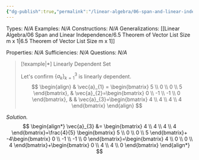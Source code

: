 ```yaml
---
{"dg-publish":true,"permalink":"/linear-algebra/06-span-and-linear-independence/6-5-1-example-of-linear-dependent-set/","tags":["Type/Example","Topic/Linear_Algebra"]}
---
```


Types: *N/A*
Examples: *N/A*
Constructions: *N/A*
Generalizations: [[Linear Algebra/06 Span and Linear Independence/6.5 Theorem of Vector List Size m x 1\|6.5 Theorem of Vector List Size m x 1]]

Properties: *N/A*
Sufficiencies: *N/A*
Questions: *N/A*

> [!example|*] Linearly Dependent Set
> 
> Let's confirm $\{ a_{k} \}_{k=1}^{3}$ is  linearly dependent.
> $$
> \begin{align}
>  & \vec{a}_{1} = \begin{bmatrix}
> 5 \\
> 0 \\
> 0 \\
> 5
> \end{bmatrix},  & \vec{a}_{2}=\begin{bmatrix}
> 0 \\
> -1 \\
> -1 \\
> 0
> \end{bmatrix}, &  & \vec{a}_{3}=\begin{bmatrix}
> 4 \\
> 4 \\
> 4 \\
> 4
> \end{bmatrix}
> \end{align}
> $$

*Solution.*
$$
\begin{align*}
\vec{a}_{3} &= \begin{bmatrix}
4 \\
4 \\
4 \\
4
\end{bmatrix}=\frac{4}{5} \begin{bmatrix}
5 \\
0 \\
0 \\
5
\end{bmatrix}+ -4\begin{bmatrix}
0 \\
-1 \\
-1 \\
0
\end{bmatrix}=\begin{bmatrix}
4 \\
0 \\
0 \\
4
\end{bmatrix}+\begin{bmatrix}
0 \\
4 \\
4 \\
0
\end{bmatrix}
\end{align*}
$$